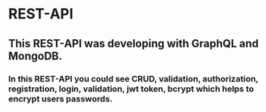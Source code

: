 # REST-API
## This REST-API was developing with GraphQL and MongoDB.
### In this REST-API you could see CRUD, validation, authorization, registration, login, validation, jwt token, bcrypt which helps to encrypt users passwords.
